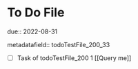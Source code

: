 # To Do File

due:: 2022-08-31

metadatafield:: todoTestFile_200_33

- [ ] Task of todoTestFile_200 1 [[Query me]]
